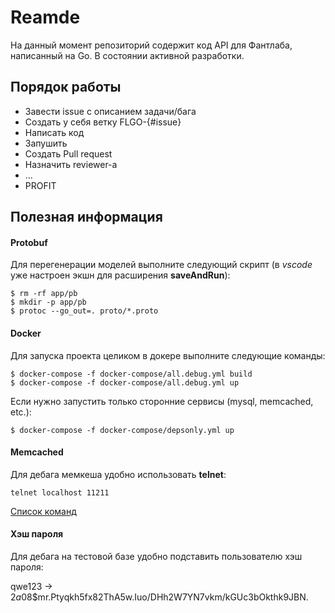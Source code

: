 # Reamde

На данный момент репозиторий содержит код API для Фантлаба, написанный на Go. В состоянии активной разработки.

## Порядок работы

- Завести issue с описанием задачи/бага
- Создать у себя ветку FLGO-{#issue}
- Написать код
- Запушить
- Создать Pull request
- Назначить reviewer-а
- ...
- PROFIT

## Полезная информация

#### Protobuf

Для перегенерации моделей выполните следующий скрипт (в *vscode* уже настроен экшн для расширения **saveAndRun**):

```console
$ rm -rf app/pb
$ mkdir -p app/pb
$ protoc --go_out=. proto/*.proto
```

#### Docker

Для запуска проекта целиком в докере выполните следующие команды:

```console
$ docker-compose -f docker-compose/all.debug.yml build
$ docker-compose -f docker-compose/all.debug.yml up
```

Если нужно запустить только сторонние сервисы (mysql, memcached, etc.):

```console
$ docker-compose -f docker-compose/depsonly.yml up
```

#### Memcached

Для дебага мемкеша удобно использовать **telnet**:

```console
telnet localhost 11211
```

[Список команд](https://github.com/memcached/memcached/wiki/Commands)

#### Хэш пароля

Для дебага на тестовой базе удобно подставить пользователю хэш пароля:

qwe123 -> $2a$08$mr.Ptyqkh5fx82ThA5w.Iuo/DHh2W7YN7vkm/kGUc3bOkthk9JBN.
